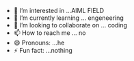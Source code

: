 - 👀 I’m interested in ...AIML FIELD 
- 🌱 I’m currently learning ... engeneering
- 💞️ I’m looking to collaborate on ... coding
- 📫 How to reach me ... no
- 😄 Pronouns: ...he
- ⚡ Fun fact: ...nothing

<!---
Badamaranahalli123/Badamaranahalli123 is a ✨ special ✨ repository because its `README.md` (this file) appears on your GitHub profile.
You can click the Preview link to take a look at your changes.
--->

